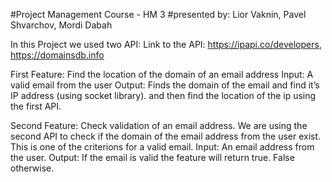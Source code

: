 #Project Management Course - HM 3
#presented by: Lior Vaknin, Pavel Shvarchov, Mordi Dabah

In this Project we used two API:
Link to the API: https://ipapi.co/developers,
				 https://domainsdb.info
				 
First Feature:
	Find the location of the domain of an email address
	Input: A valid email from the user
	Output: Finds the domain of the email and find it’s IP address (using socket library).
			and then find the location of the ip using the first API.
			
Second Feature:
	Check validation of an email address.
	We are using the second API to check if the domain of the email address from the user exist.
	This is one of the criterions for a valid email.
	Input: An email address from the user.
	Output: If the email is valid the feature will return true. False otherwise.	